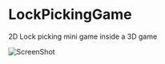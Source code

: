 # LockPickingGame
2D Lock picking mini game inside a 3D game

![ScreenShot](https://github.com/CccrizzZ/GAME-3011-A2/blob/main/Screenshot.png)
